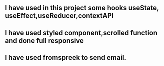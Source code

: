 

## I have used in this project some hooks useState, useEffect,useReducer,contextAPI
## I have used styled component,scrolled function and done full responsive
## I have used fromspreek to send email.